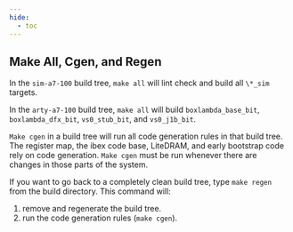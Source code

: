 ```yaml
---
hide:
  - toc
---
```


Make All, Cgen, and Regen
-------------------------
In the `sim-a7-100` build tree, `make all` will lint check and build all `\*_sim` targets.

In the `arty-a7-100` build tree, `make all` will build `boxlambda_base_bit`, `boxlambda_dfx_bit`, `vs0_stub_bit`, and `vs0_j1b_bit`.

`Make cgen` in a build tree will run all code generation rules in that build tree. The register map, the ibex code base, LiteDRAM, and early bootstrap code rely on code generation. `Make cgen` must be run whenever there are changes in those parts of the system.

If you want to go back to a completely clean build tree, type `make regen` from the build directory. This command will:

1. remove and regenerate the build tree.
2. run the code generation rules (`make cgen`).

